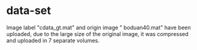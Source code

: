 # data-set
Image label "cdata_gt.mat" and origin image " boduan40.mat" have been uploaded, due to the large size of the original image, it was compressed and uploaded in 7 separate volumes.
